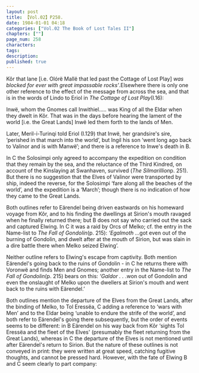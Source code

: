 ```yaml
---
layout: post
title: 【Vol.02】P258.
date: 1984-01-01 04:18
categories: ["Vol.02 The Book of Lost Tales II"]
chapters: [""]
page_num: 258
characters: 
tags: 
description: 
published: true
---
```


<p style="text-indent: 0;">
Kôr that lane [i.e. Olórë Mallë that led past the Cottage of Lost Play] <I>was blocked for ever with great impassable rocks'</I>.Elsewhere there is only one other reference to the effect of the message from across the sea, and that is in the words of Lindo to Eriol in <I>The Cottage of Lost Play</I>(I.16):
</p>

Inwë, whom the Gnomes call Inwithiel..... was King of all the Eldar when they dwelt in Kôr. That was in the days before hearing the lament of the world [i.e. the Great Lands] Inwë led them forth to the lands of Men.

Later, Meril-i-Turinqi told Eriol (I.129) that Inwë, her grandsire's sire, ‘perished in that march into the world’, but Ingil his son ‘went long ago back to Valinor and is with Manwë’; and there is a reference to Inwe's death in B.

In C the Solosimpi only agreed to accompany the expedition on condition that they remain by the sea, and the reluctance of the Third Kindred, on account of the Kinslaying at Swanhaven, survived (<I>The Silmarillion</I>p. 251). But there is no suggestion that the Elves of Valinor were transported by ship, indeed the reverse, for the Solosimpi ‘fare along all the beaches of the world’, and the expedition is a ‘March’; though there is no indication of how they came to the Great Lands.

Both outlines refer to Eärendel being driven eastwards on his homeward voyage from Kôr, and to his finding the dwellings at Sirion's mouth ravaged when he finally returned there; but B does not say who carried out the sack and captured Elwing. In C it was a raid by Orcs of Melko; cf. the entry in the Name-list to <I>The Fall of Gondolin</I>(p. 215): <I>‘Egalmoth ..</I>.got even out of the burning of Gondolin, and dwelt after at the mouth of Sirion, but was slain in a dire battle there when Melko seized Elwing’.

Neither outline refers to Elwing's escape from captivity. Both mention Eärendel's going back to the ruins of Gondolin - in C he returns there with Voronwë and finds Men and Gnomes; another entry in the Name-list to <I>The Fall of Gondolin</I>(p. 215) bears on this: <I>‘Galdor . . </I>.won out of Gondolin and even the onslaught of Melko upon the dwellers at Sirion's mouth and went back to the ruins with Eärendel.’

Both outlines mention the departure of the Elves from the Great Lands, after the binding of Melko, to Tol Eressëa, C adding a reference to ‘wars with Men’ and to the Eldar being ‘unable to endure the strife of the world’, and both refer to Eärendel's going there subsequently, but the order of events seems to be different: in B Eärendel on his way back from Kôr ‘sights Tol Eressëa and the fleet of the Elves' (presumably the fleet returning from the Great Lands), whereas in C the departure of the Elves is not mentioned until after Eärendel's return to Sirion. But the nature of these outlines is not conveyed in print: they were written at great speed, catching fugitive thoughts, and cannot be pressed hard. However, with the fate of Elwing B and C seem clearly to part company:

